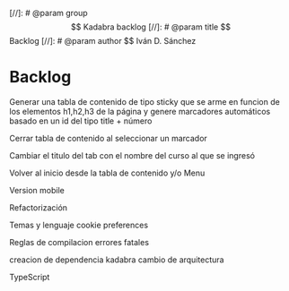 [//]: # @param group $$ Kadabra backlog
[//]: # @param title $$ Backlog
[//]: # @param author $$ Iván D. Sánchez

# Backlog

Generar una tabla de contenido de tipo sticky que se arme en funcion de los elementos h1,h2,h3 de la página y genere marcadores automáticos basado en un id del tipo title + número

Cerrar tabla de contenido al seleccionar un marcador

Cambiar el titulo del tab con el nombre del curso al que se ingresó

Volver al inicio desde la tabla de contenido y/o Menu

Version mobile

Refactorización

Temas y lenguaje cookie preferences

Reglas de compilacion errores fatales

creacion de dependencia kadabra cambio de arquitectura

TypeScript
